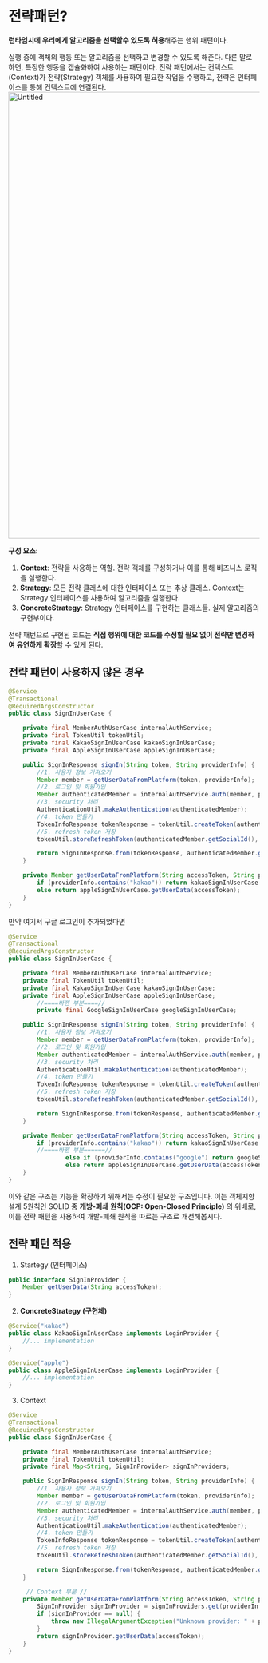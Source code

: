 # 전략패턴?
**런타임시에 우리에게 알고리즘을 선택할수 있도록 허용**해주는 행위 패턴이다.

실행 중에 객체의 행동 또는 알고리즘을 선택하고 변경할 수 있도록 해준다. 다른 말로 하면, 특정한 행동을 캡슐화하여 사용하는 패턴이다. 전략 패턴에서는 컨텍스트(Context)가 전략(Strategy) 객체를 사용하여 필요한 작업을 수행하고, 전략은 인터페이스를 통해 컨텍스트에 연결된다.
<img width="894" alt="Untitled" src="https://github.com/minsu20/CS_Study/assets/86006389/10e6352c-9315-4f70-aa20-ed577d4e518d">

**구성 요소:**

1. **Context**: 전략을 사용하는 역할. 전략 객체를 구성하거나 이를 통해 비즈니스 로직을 실행한다.
2. **Strategy**: 모든 전략 클래스에 대한 인터페이스 또는 추상 클래스. Context는 Strategy 인터페이스를 사용하여 알고리즘을 실행한다.
3. **ConcreteStrategy**: Strategy 인터페이스를 구현하는 클래스들. 실제 알고리즘의 구현부이다.

전략 패턴으로 구현된 코드는 **직접 행위에 대한 코드를 수정할 필요 없이 전략만 변경하여 유연하게 확장**할 수 있게 된다.

## 전략 패턴이 사용하지 않은 경우

```java
@Service
@Transactional
@RequiredArgsConstructor
public class SignInUserCase {

    private final MemberAuthUserCase internalAuthService;
    private final TokenUtil tokenUtil;
    private final KakaoSignInUserCase kakaoSignInUserCase;
    private final AppleSignInUserCase appleSignInUserCase;

    public SignInResponse signIn(String token, String providerInfo) {
        //1. 사용자 정보 가져오기
        Member member = getUserDataFromPlatform(token, providerInfo);
        //2. 로그인 및 회원가입
        Member authenticatedMember = internalAuthService.auth(member, providerInfo);
        //3. security 처리
        AuthenticationUtil.makeAuthentication(authenticatedMember);
        //4. token 만들기
        TokenInfoResponse tokenResponse = tokenUtil.createToken(authenticatedMember, authenticatedMember.getRegistrationStatus().equals(RegistrationStatus.COMPLETED));
        //5. refresh token 저장
        tokenUtil.storeRefreshToken(authenticatedMember.getSocialId(), tokenResponse);

        return SignInResponse.from(tokenResponse, authenticatedMember.getRegistrationStatus());
    }

    private Member getUserDataFromPlatform(String accessToken, String providerInfo) {
        if (providerInfo.contains("kakao")) return kakaoSignInUserCase.getUserData(accessToken);
        else return appleSignInUserCase.getUserData(accessToken);
    }
}
```

만약 여기서 구글 로그인이 추가되었다면

```java
@Service
@Transactional
@RequiredArgsConstructor
public class SignInUserCase {

    private final MemberAuthUserCase internalAuthService;
    private final TokenUtil tokenUtil;
    private final KakaoSignInUserCase kakaoSignInUserCase;
    private final AppleSignInUserCase appleSignInUserCase;
		//====바뀐 부분====//
		private final GoogleSignInUserCase googleSignInUserCase;

    public SignInResponse signIn(String token, String providerInfo) {
        //1. 사용자 정보 가져오기
        Member member = getUserDataFromPlatform(token, providerInfo);
        //2. 로그인 및 회원가입
        Member authenticatedMember = internalAuthService.auth(member, providerInfo);
        //3. security 처리
        AuthenticationUtil.makeAuthentication(authenticatedMember);
        //4. token 만들기
        TokenInfoResponse tokenResponse = tokenUtil.createToken(authenticatedMember, authenticatedMember.getRegistrationStatus().equals(RegistrationStatus.COMPLETED));
        //5. refresh token 저장
        tokenUtil.storeRefreshToken(authenticatedMember.getSocialId(), tokenResponse);

        return SignInResponse.from(tokenResponse, authenticatedMember.getRegistrationStatus());
    }

    private Member getUserDataFromPlatform(String accessToken, String providerInfo) {
        if (providerInfo.contains("kakao")) return kakaoSignInUserCase.getUserData(accessToken);
        //====바뀐 부분======//
				else if (providerInfo.contains("google") return googleSignInUserCase.getUserData(accessToken);
				else return appleSignInUserCase.getUserData(accessToken);
    }
}
```

이와 같은 구조는 기능을 확장하기 위해서는 수정이 필요한 구조입니다. 이는 객체지향 설계 5원칙인 SOLID 중 **개방-폐쇄 원칙(OCP: Open-Closed Principle)** 의 위배로, 이를 전략 패턴을 사용하여 개발-폐쇄 원칙을 따르는 구조로 개선해봅시다.

## 전략 패턴 적용

1. Startegy (인터페이스)

```java
public interface SignInProvider {
    Member getUserData(String accessToken);
}
```

2. **ConcreteStrategy (구현체)**

```java
@Service("kakao")
public class KakaoSignInUserCase implements LoginProvider {
    //... implementation
}

@Service("apple")
public class AppleSignInUserCase implements LoginProvider {
    //... implementation
}
```

3. Context

```java
@Service
@Transactional
@RequiredArgsConstructor
public class SignInUserCase {

    private final MemberAuthUserCase internalAuthService;
    private final TokenUtil tokenUtil;
    private final Map<String, SignInProvider> signInProviders;

    public SignInResponse signIn(String token, String providerInfo) {
        //1. 사용자 정보 가져오기
        Member member = getUserDataFromPlatform(token, providerInfo);
        //2. 로그인 및 회원가입
        Member authenticatedMember = internalAuthService.auth(member, providerInfo);
        //3. security 처리
        AuthenticationUtil.makeAuthentication(authenticatedMember);
        //4. token 만들기
        TokenInfoResponse tokenResponse = tokenUtil.createToken(authenticatedMember, authenticatedMember.getRegistrationStatus().equals(RegistrationStatus.COMPLETED));
        //5. refresh token 저장
        tokenUtil.storeRefreshToken(authenticatedMember.getSocialId(), tokenResponse);

        return SignInResponse.from(tokenResponse, authenticatedMember.getRegistrationStatus());
    }

	 // Context 부분 //
    private Member getUserDataFromPlatform(String accessToken, String providerInfo) {
        SignInProvider signInProvider = signInProviders.get(providerInfo);
        if (signInProvider == null) {
            throw new IllegalArgumentException("Unknown provider: " + providerInfo);
        }
        return signInProvider.getUserData(accessToken);
    }
}
```
